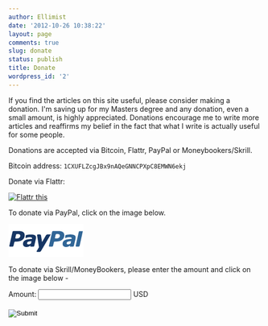 ```yaml
---
author: Ellimist
date: '2012-10-26 10:38:22'
layout: page
comments: true
slug: donate
status: publish
title: Donate
wordpress_id: '2'
---
```


If you find the articles on this site useful, please consider making a donation. I'm saving up for my Masters degree and any donation, even a small amount, is highly appreciated. 
Donations encourage me to write more articles and reaffirms my belief in the fact that what I write is actually useful for some people.

Donations are accepted via Bitcoin, Flattr, PayPal or Moneybookers/Skrill.


Bitcoin address: `1CXUFLZcgJBx9nAQeGNNCPXpC8EMWN6ekj`


Donate via Flattr:

<a href="https://flattr.com/submit/auto?user_id=Ellimist&amp;url=http%3A%2F%2Fnginxlibrary.com%2F&amp;title=Nginx%20Library&amp;description=Nginx%20Library%20is%20a%20collection%20of%20articles%20related%20to%20Nginx%2C%20intended%20to%20to%20help%20users%20set%20up%20and%20configure%20Nginx%20on%20their%20server.&amp;category=text"><img src="//api.flattr.com/button/flattr-badge-large.png" alt="Flattr this" title="Flattr this" border="0"></a>


To donate via PayPal, click on the image below.

[![PayPal](/donate/paypal.gif)](https://www.paypal.com/cgi-bin/webscr?cmd=_xclick&business=contactsoumik%40gmail%2ecom&item_name=Donation%20to%20Nginx%20Library&no_shipping=0&tax=0&currency_code=USD&lc=IN&bn=PP%2dDonationsBF&charset=UTF%2d8)


To donate via Skrill/MoneyBookers, please enter the amount and click on the image below -

<form action="https://www.moneybookers.com/app/payment.pl" method="post">
<input type="hidden" name="pay_to_email" value="contactsoumik@gmail.com">
<input type="hidden" name="status_url" value="contactsoumik@gmail.com">
<input type="hidden" name="language" value="EN">
<input type="hidden" name="currency" value="USD">
<input type="hidden" name="detail1_description" value="Soumik Ghosh">
<input type="hidden" name="detail1_text" value="Nginx Library">
Amount: <input type="number" name="amount" maxlength="5" size="6" /> USD<br /><br />
<input type="image" src="/donate/skrill.gif" /></form>

